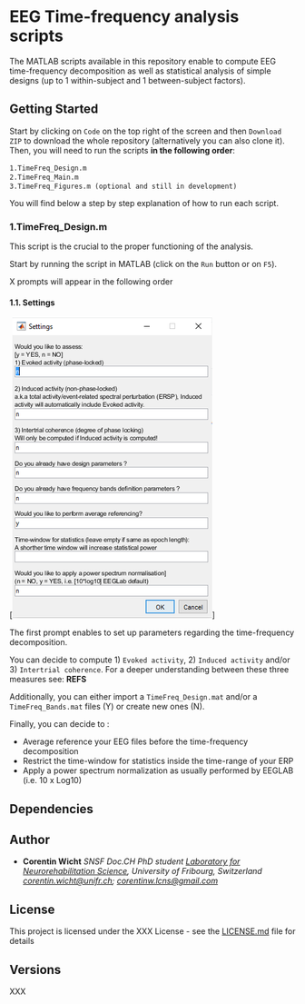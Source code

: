 # EEG Time-frequency analysis scripts

The MATLAB scripts available in this repository enable to compute EEG time-frequency decomposition as well as statistical analysis of simple designs (up to 1 within-subject and 1 between-subject factors). 



## Getting Started

Start by clicking on `Code` on the top right of the screen and then `Download ZIP` to download the whole repository (alternatively you can also clone it). 
Then, you will need to run the scripts **in the following order**:

```
1.TimeFreq_Design.m
2.TimeFreq_Main.m
3.TimeFreq_Figures.m (optional and still in development)
```

You will find below a step by step explanation of how to run each script.

### 1.TimeFreq_Design.m

This script is the crucial to the proper functioning of the analysis. 

Start by running the script in MATLAB (click on the `Run` button or on `F5`).

X prompts will appear in the following order

#### 1.1. Settings

[![](tools/screenshots/Settings.png)]

The first prompt enables to set up parameters regarding the time-frequency decomposition.

You can decide to compute 1) `Evoked activity`, 2) `Induced activity` and/or 3) `Intertrial coherence`.
For a deeper understanding between these three measures see:
**REFS**

Additionally, you can either import a `TimeFreq_Design.mat` and/or a `TimeFreq_Bands.mat` files (Y)  or create new ones (N).

Finally, you can decide to :
* Average reference your EEG files before the time-frequency decomposition
* Restrict the time-window for statistics inside the time-range of your ERP
* Apply a power spectrum normalization as usually performed by EEGLAB (i.e. 10 x Log10)

## Dependencies


## Author

* **Corentin Wicht** 
*SNSF Doc.CH PhD student*
*[Laboratory for Neurorehabilitation Science](https://www3.unifr.ch/med/spierer/en/), University of Fribourg, Switzerland*
*corentin.wicht@unifr.ch; corentinw.lcns@gmail.com*

## License

This project is licensed under the XXX License - see the [LICENSE.md](LICENSE.md) file for details
 
## Versions

XXX
